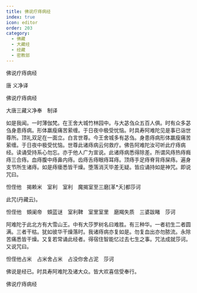 ```yaml
---
title: 佛说疗痔病经
index: true
icon: editor
order: 203
category:
  - 佛藏
  - 大藏经
  - 经藏
  - 密教部
---
```


  佛说疗痔病经  

唐 义净译  

佛说疗痔病经  

大唐三藏义净奉　制译  

如是我闻。一时薄伽梵。在王舍大城竹林园中。与大苾刍众五百人俱。时有众多苾刍身患痔病。形体羸瘦痛苦萦缠。于日夜中极受忧恼。时具寿阿难陀见是事已诣世尊所。顶礼双足在一面立。白言世尊。今王舍城多有苾刍。身患痔病形体羸瘦痛苦萦缠。于日夜中极受忧恼。世尊此诸痔病云何救疗。佛告阿难陀汝可听此疗痔病经。读诵受持系心勿忘。亦于他人广为宣说。此诸痔病悉得除差。所谓风痔热痔癊痔三合痔。血痔腹中痔鼻内痔。齿痔舌痔眼痔耳痔。顶痔手足痔脊背痔屎痔。遍身支节所生诸痔。如是痔瘘悉皆干燥。堕落消灭毕差无疑。皆应诵持如是神咒。即说咒曰。  

怛侄他　揭赖米　室利　室利　魔揭室至三磨[革*夭]都莎诃  

此咒(丹藏云)。  

怛侄他　頞阑帝　頞蓝谜　室利鞞　室里室里　磨羯失质　三婆跋睹　莎诃  

阿难陀于此北方有大雪山王。中有大莎罗树名曰难胜。有三种华。一者初生二者圆满。三者干枯。犹如彼华干燥落时。我诸痔病亦复如是。勿复血出亦勿脓流。永除苦痛悉皆干燥。又复若常诵此经者。得宿住智能忆过去七生之事。咒法成就莎诃。又说咒曰。  

怛侄他占米　占米舍占米　占没你舍占泥　莎诃  

佛说是经已。时具寿阿难陀及诸大众。皆大欢喜信受奉行。  

佛说疗痔病经  

